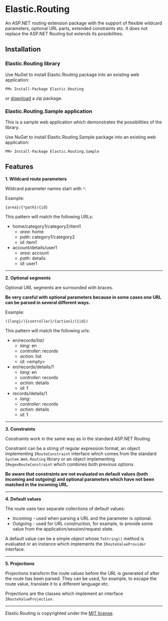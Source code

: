 # Elastic.Routing

An ASP.NET routing extension package with the support of flexible wildcard parameters, optional URL parts, extended constraints etc.
It does not replace the ASP.NET Routing but extends its possibilities.

## Installation

### Elastic.Routing library
Use NuGet to install Elastic.Routing package into an existing web application:

    PM> Install-Package Elastic.Routing

or [download](https://github.com/lokiworld/Elastic.Routing/zipball/master) a zip package.

### Elastic.Routing.Sample application
This is a sample web application which demonstrates the possibilities of the library.

Use NuGet to install Elastic.Routing.Sample package into an existing web application:

    PM> Install-Package Elastic.Routing.Sample


## Features
**1. Wildcard route parameters**

Wildcard parameter names start with `*`.

Example:

    {area}/{*path}/{id}

This pattern will match the following URLs:

* home/category1/category2/item1
  * _area_: home
  * _path_: category1/category2
  * _id_: item1
* account/details/user1
  * _area_: account
  * _path_: details
  * _id_: user1

<hr/>

**2. Optional segments**

Optional URL segments are surrounded with braces.

**Be very careful with optional parameters because in some cases one URL can be parsed in several different ways.**

Example:

    ({lang}/){controller}/{action}/({id})

This pattern will match the following urls:

* en/records/list/
  * _lang_: en
  * _controller_: records
  * _action_: list
  * _id_: &lt;empty&gt;
* en/records/details/1
  * _lang_: en
  * _controller_: records
  * _action_: details
  * _id_: 1
* records/details/1
  * _lang_: <empty>
  * _controller_: records
  * _action_: details
  * _id_: 1

<hr/>

**3. Constraints**

Constraints work in the same way as in the standard ASP.NET Routing.

Constraint can be a string of regular expression format, an object implementing `IRouteConstraint` interface which comes from the standard `System.Web.Routing` library or an object implementing `IRegexRouteConstraint` which combines both previous options.

**Be aware that constraints are not evaluated on default values (both incoming and outgoing) and optional parameters which have not been matched in the incoming URL.**

<hr/>

**4. Default values**

The route uses two separate collections of default values:

* Incoming - used when parsing a URL and the parameter is optional.
* Outgoing - used for URL construction, for example, to provide some value from the application/session/request state.

A default value can be a simple object whose `ToString()` method is evaluated or an instance which implements the `IRouteValueProvider` interface.

<hr/>

**5. Projections**

Projections transform the route values before the URL is generated of after the route has been parsed. They can be used, for example, to escape the route value, translate it to a different language etc.

Projections are the classes which implement an interface `IRouteValueProjection`.

<hr/>

Elastic.Routing is copyrighted under the [MIT license](https://github.com/lokiworld/Elastic.Routing/blob/master/LICENSE.txt).